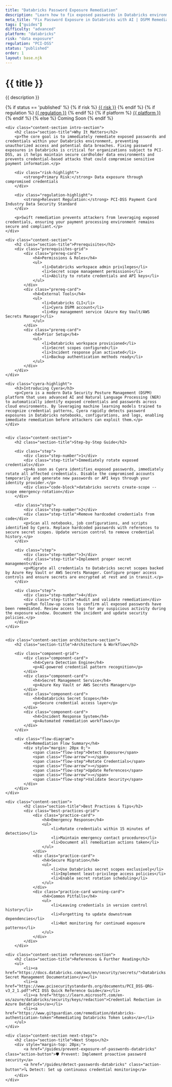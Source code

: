 ```yaml
---
title: "Databricks Password Exposure Remediation"
description: "Learn how to fix exposed passwords in Databricks environments. Follow step-by-step guidance for PCI-DSS compliance and secure credential management."
meta_title: "Fix Password Exposure in Databricks with AI | DSPM Remediation Guide"
tags: ["guides"]
difficulty: "advanced"
platform: "databricks"
risk: "data exposure"
regulation: "PCI-DSS"
status: "published"
order: 1
layout: base.njk
---
```


<div class="container">
    <div class="header">
        <h1>{{ title }}</h1>
        <p>{{ description }}</p>
        <div class="guide-tags-container">
			<div class="guide-tags-wrapper">
		    {% if status == 'published' %}
		        {% if risk %}
		        <a href="/risk/{{ risk | downcase | replace: ' ', '-' }}/" class="guide-tag risk">{{ risk }}</a>
		        {% endif %}
		        {% if regulation %}
		        <a href="/regulation/{{ regulation | downcase | replace: ' ', '-' }}/" class="guide-tag regulation">{{ regulation }}</a>
		        {% endif %}
		        {% if platform %}
		        <a href="/platforms/{{ platform | downcase | replace: ' ', '-' }}/" class="guide-tag platform">{{ platform }}</a>
		        {% endif %}
		    {% else %}
		        <span class="guide-tag coming-soon">Coming Soon</span>
		    {% endif %}
		</div>
		</div>
    </div>

    <div class="content-section intro-section">
        <h2 class="section-title">Why It Matters</h2>
        <p>The core goal is to immediately remediate exposed passwords and credentials within your Databricks environment, preventing unauthorized access and potential data breaches. Fixing password exposures in Databricks is critical for organizations subject to PCI-DSS, as it helps maintain secure cardholder data environments and prevents credential-based attacks that could compromise sensitive payment information.</p>
        
        <div class="risk-highlight">
            <strong>Primary Risk:</strong> Data exposure through compromised credentials
        </div>
        
        <div class="regulation-highlight">
            <strong>Relevant Regulation:</strong> PCI-DSS Payment Card Industry Data Security Standard
        </div>
        
        <p>Swift remediation prevents attackers from leveraging exposed credentials, ensuring your payment processing environment remains secure and compliant.</p>
    </div>

    <div class="content-section">
        <h2 class="section-title">Prerequisites</h2>
        <div class="prerequisites-grid">
            <div class="prereq-card">
                <h4>Permissions & Roles</h4>
                <ul>
                    <li>Databricks workspace admin privileges</li>
                    <li>Secret scope management permissions</li>
                    <li>Ability to rotate credentials and API keys</li>
                </ul>
            </div>
            <div class="prereq-card">
                <h4>External Tools</h4>
                <ul>
                    <li>Databricks CLI</li>
                    <li>Cyera DSPM account</li>
                    <li>Key management service (Azure Key Vault/AWS Secrets Manager)</li>
                </ul>
            </div>
            <div class="prereq-card">
                <h4>Prior Setup</h4>
                <ul>
                    <li>Databricks workspace provisioned</li>
                    <li>Secret scopes configured</li>
                    <li>Incident response plan activated</li>
                    <li>Backup authentication methods ready</li>
                </ul>
            </div>
        </div>
    </div>
	
    <div class="cyera-highlight">
        <h3>Introducing Cyera</h3>
        <p>Cyera is a modern Data Security Posture Management (DSPM) platform that uses advanced AI and Natural Language Processing (NER) to automatically identify exposed credentials and passwords across cloud environments. By leveraging machine learning models trained to recognize credential patterns, Cyera rapidly detects password exposures in Databricks notebooks, configurations, and logs, enabling immediate remediation before attackers can exploit them.</p>
    </div>
	

    <div class="content-section">
        <h2 class="section-title">Step-by-Step Guide</h2>
        
        <div class="step">
            <div class="step-number">1</div>
            <div class="step-title">Immediately rotate exposed credentials</div>
            <p>As soon as Cyera identifies exposed passwords, immediately rotate all affected credentials. Disable the compromised accounts temporarily and generate new passwords or API keys through your identity provider.</p>
            <div class="code-block">databricks secrets create-scope --scope emergency-rotation</div>
        </div>

        <div class="step">
            <div class="step-number">2</div>
            <div class="step-title">Remove hardcoded credentials from code</div>
            <p>Scan all notebooks, job configurations, and scripts identified by Cyera. Replace hardcoded passwords with references to secure secret scopes. Update version control to remove credential history.</p>
        </div>

        <div class="step">
            <div class="step-number">3</div>
            <div class="step-title">Implement proper secret management</div>
            <p>Migrate all credentials to Databricks secret scopes backed by Azure Key Vault or AWS Secrets Manager. Configure proper access controls and ensure secrets are encrypted at rest and in transit.</p>
        </div>

        <div class="step">
            <div class="step-number">4</div>
            <div class="step-title">Audit and validate remediation</div>
            <p>Run follow-up scans to confirm all exposed passwords have been remediated. Review access logs for any suspicious activity during the exposure window. Document the incident and update security policies.</p>
        </div>
    </div>


    <div class="content-section architecture-section">
        <h2 class="section-title">Architecture & Workflow</h2>
        
        <div class="component-grid">
            <div class="component-card">
                <h4>Cyera Detection Engine</h4>
                <p>AI-powered credential pattern recognition</p>
            </div>
            <div class="component-card">
                <h4>Secret Management Service</h4>
                <p>Azure Key Vault or AWS Secrets Manager</p>
            </div>
            <div class="component-card">
                <h4>Databricks Secret Scopes</h4>
                <p>Secure credential access layer</p>
            </div>
            <div class="component-card">
                <h4>Incident Response System</h4>
                <p>Automated remediation workflows</p>
            </div>
        </div>

        <div class="flow-diagram">
            <h4>Remediation Flow Summary</h4>
            <div style="margin: 20px 0;">
                <span class="flow-step">Detect Exposure</span>
                <span class="flow-arrow">→</span>
                <span class="flow-step">Rotate Credentials</span>
                <span class="flow-arrow">→</span>
                <span class="flow-step">Update References</span>
                <span class="flow-arrow">→</span>
                <span class="flow-step">Validate Security</span>
            </div>
        </div>
    </div>

	<div class="content-section">
	        <h2 class="section-title">Best Practices & Tips</h2>
	        <div class="best-practices-grid">
	            <div class="practice-card">
	                <h4>Emergency Response</h4>
	                <ul>
	                    <li>Rotate credentials within 15 minutes of detection</li>
	                    <li>Maintain emergency contact procedures</li>
	                    <li>Document all remediation actions taken</li>
	                </ul>
	            </div>
	            <div class="practice-card">
	                <h4>Secure Migration</h4>
	                <ul>
	                    <li>Use Databricks secret scopes exclusively</li>
	                    <li>Implement least-privilege access policies</li>
	                    <li>Enable secret rotation scheduling</li>
	                </ul>
	            </div>
	            <div class="practice-card warning-card">
	                <h4>Common Pitfalls</h4>
	                <ul>
	                    <li>Leaving credentials in version control history</li>
	                    <li>Forgetting to update downstream dependencies</li>
	                    <li>Not monitoring for continued exposure patterns</li>
	                </ul>
	            </div>
	        </div>
	    </div>

    <div class="content-section references-section">
        <h2 class="section-title">References & Further Reading</h2>
        <ul>
            <li><a href="https://docs.databricks.com/aws/en/security/secrets/">Databricks Secret Management Documentation</a></li>
            <li><a href="https://www.pcisecuritystandards.org/documents/PCI_DSS-QRG-v3_2_1.pdf">PCI DSS Quick Reference Guide</a></li>
            <li><a href="https://learn.microsoft.com/en-us/azure/databricks/security/keys/redaction">Credential Redaction in Azure Databricks</a></li>
            <li><a href="https://www.gitguardian.com/remediation/databricks-authentication-token">Remediating Databricks Token Leaks</a></li>
        </ul>
    </div>

    <div class="content-section next-steps">
        <h2 class="section-title">Next Steps</h2>
        <div style="margin-top: 20px;">
            <a href="/guides/prevent-exposure-of-passwords-databricks" class="action-button">🛡️ Prevent: Implement proactive password security</a>
            <a href="/guides/detect-passwords-databricks" class="action-button">🔍 Detect: Set up continuous credential monitoring</a>
        </div>
    </div>
</div>